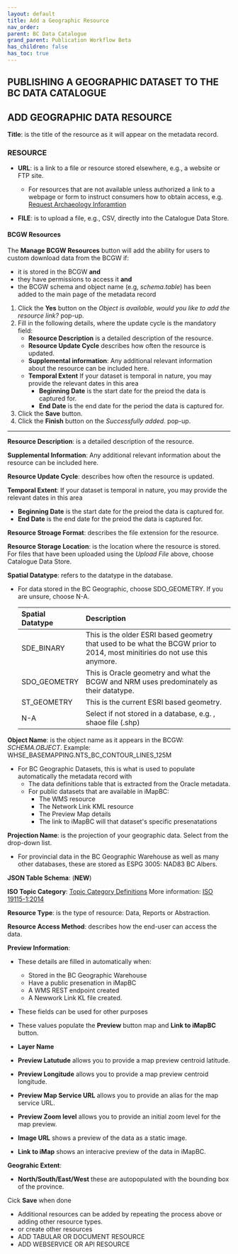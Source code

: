 ```yaml
---
layout: default
title: Add a Geographic Resource
nav_order: 
parent: BC Data Catalogue
grand_parent: Publication Workflow Beta
has_children: false
has_toc: true
---
```


## PUBLISHING A GEOGRAPHIC DATASET TO THE BC DATA CATALOGUE

## ADD GEOGRAPHIC DATA RESOURCE

**Title**: is the title of the resource as it will appear on the metadata record. 

### RESOURCE

+ **URL**: is a link to a file or resource stored elsewhere, e.g., a website or FTP site.
    - For resources that are not available unless authorized a link to a webpage or form to instruct consumers how to obtain access, e.g. [Request Archaeology Inforamtion](https://catalogue.data.gov.bc.ca/dataset/a6d58d20-8e19-46ba-b5a0-f02e436fa765/resource/cbbd35ea-8ddb-4cb4-b717-d897e5303dc3)

+ **FILE**: is to upload a file, e.g., CSV, directly into the Catalogue Data Store.

#### BCGW Resources

The **Manage BCGW Resources** button will add the ability for users to custom download data from the BCGW if:
+ it is stored in the BCGW **and** 
+ they have permissions to access it **and**
+ the BCGW schema and object name (e.g, _schema.table_) has been added to the main page of the metadata record

1. Click the **Yes** button on the _Object is available, would you like to add the resource link?_ pop-up.
1. Fill in the following details, where the update cycle is the mandatory field:
	+ **Resource Description** is a detailed description of the resource.
	+ **Resource Update Cycle** describes how often the resource is updated.
	+ **Supplemental information**: Any additional relevant information about the resource can be included here.
	+ **Temporal Extent** If your dataset is temporal in nature, you may provide the relevant dates in this area
		+ **Beginning Date** is the start date for the preiod the data is captured for.
		+ **End Date** is the end date for the period the data is captured for. 
1. Click the **Save** button.
1. Click the **Finish** button on the _Successfully added._ pop-up.
---------------

**Resource Description**: is a detailed description of the resource.

**Supplemental Information**: Any additional relevant information about the resource can be included here.

**Resource Update Cycle**: describes how often the resource is updated.

**Temporal Extent**:
If your dataset is temporal in nature, you may provide the relevant dates in this area
+ **Beginning Date** is the start date for the preiod the data is captured for.
+ **End Date** is the end date for the preiod the data is captured for. 

**Resource Stroage Format**: describes the file extension for the resource.

**Resource Storage Location**: is the location where the resource is stored. For files that have been uploaded using the _Upload File_ above, choose Catalogue Data Store.

**Spatial Datatype**: refers to the datatype in the database. 
+ For data stored in the BC Geographic, choose SDO_GEOMETRY.  If you are unsure, choose N-A.

    |Spatial Datatype| Description|
    |:---|:---|
    |SDE_BINARY| This is the older ESRI based geometry that used to be what the BCGW prior to 2014, most minitiries do not use this anymore.|
    |SDO_GEOMETRY| This is Oracle geometry and what the BCGW and NRM uses predominately as their datatype.|
    |ST_GEOMETRY| This is the current ESRI based geometry.|
    |N-A| Select if not stored in a database, e.g. , shaoe file (.shp)|
    

**Object Name**: is the object name as it appears in the BCGW: _SCHEMA.OBJECT_. Example: WHSE_BASEMAPPING.NTS_BC_CONTOUR_LINES_125M
+ For BC Geographic Datasets, this is what is used to populate automatically the metadata record with
    - The data definitions table that is extracted from the Oracle metadata.
    - For public datasets that are available in iMapBC:
        - The WMS resource
        - The Network Link KML resource
        - The Preview Map details
        - The link to iMapBC will that dataset's specific presenatations

**Projection Name**: is the projection of your geographic data. Select from the drop-down list.
+ For provincial data in the BC Geographic Warehouse as well as many other databases, these are stored as ESPG 3005: NAD83 BC Albers.

**JSON Table Schema**: (**NEW**)

**ISO Topic Category**: [Topic Category Definitions](https://apps.usgs.gov/thesaurus/thesaurus-full.php?thcode=15) More information: [ISO 19115-1:2014](https://www.iso.org/standard/53798.html)  

**Resource Type**: is the type of resource: Data, Reports or Abstraction.

**Resource Access Method**: describes how the end-user can access the data.

**Preview Information**:
+ These details are filled in automatically when:
    - Stored in the BC Geographic Warehouse
    - Have a public presenation in iMapBC
    - A WMS REST endpoint created
    - A Newwork Link KL file created.  
+ These fields can be used for other purposes
+ These values populate the **Preview** button map and **Link to iMapBC** button.

+ **Layer Name**
+ **Preview Latutude** allows you to provide a map preview centroid latitude.
+ **Preview Longitude** allows you to provide a map preview centroid longitude.
+ **Preview Map Service URL** allows you to provide an alias for the map service URL.
+ **Preview Zoom level** allows you to provide an initial zoom level for the map preview.
+ **Image URL** shows a preview of the data as a static image.
+ **Link to iMap** shows an interacive preview of the data in iMapBC.

**Geograhic Extent**:
+ **North/South/East/West** these are autopopulated with the bounding box of the province.


Cick **Save** when done

+ Additional resources can be added by repeating the process above or adding other resource types.
+ or create other resources
+  ADD TABULAR OR DOCUMENT RESOURCE
+  ADD WEBSERVICE OR API RESOURCE
